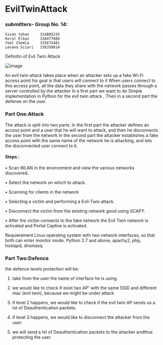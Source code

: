 
# EvilTwinAttack

### submitters- Group No. 14:
	Sivan Yahav     314805235
	Koral Elbaz     318477684
	Yoel Chemla     315674481
	Levana Sciari   336350814

Definitin of Evil Twin Attack

![image](https://user-images.githubusercontent.com/57485490/168141806-d56440ee-3a07-4ebe-a727-510ab7c7d192.png)

An evil twin attack takes place when an attacker sets up a fake Wi-Fi access point 
his goal is that users will connect to it 
When users connect to this access point, all the data they share with the network passes through a server controlled by the attacker
In a first part we want to do Simple implementation in Python for the evil twin attack , Then in a second part the defense on the user.

### Part One:Attack
The attack is split into two parts:
In the first part the attacker defines an access point and a user that he will want to attack, and then he disconnects the user from the network
In the second part the attacker establishes a fake access point with the same name of the network he is attacking, and lets the disconnected user connect to it.

#### Steps :
•  Scan WLAN in the environment and view the various networks discovered.

•  Select the network on which to attack.

•  Scanning for clients in the network 

•  Selecting a victim and performing a Evil-Twin attack.

• Disconnect the victim from the existing network  good using SCAPY.

•  After the victim connects to the fake network the Evil Twin network is activated and Portal Captive is activated.

Requierement
Linux operating system with two network interfaces, so that both can enter monitor mode.
Python 2.7 and above, apachy2, php, hostapd, dnsmasq

### Part Two:Defence
the defence levels protection will be:

1.  take from the user the name of interface he is using.

2.  we would like to check if exist two AP' with the same SSID and different mac (evil twin), because we might be under attack

3.  if level 2 happens, we would like to check if the evil twin AP sends us a lot of Deauthentication packets.

4.  if level 3 happens, we would like to disconnect the attacker from the user.

5.  we will send a lot of Deauthentication packets to the attacker andthus protecting the user.
